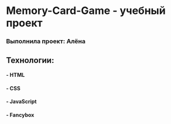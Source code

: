 # Memory-Card-Game - yчебный проект 
### Выполнила проект: Алёна

## Технологии:
#### - HTML
#### - CSS 
#### - JavaScript
#### - Fancybox



